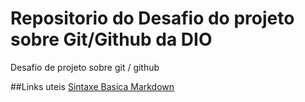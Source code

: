 # Repositorio do Desafio do projeto sobre Git/Github da DIO
Desafio de projeto sobre git / github

##Links uteis
[Sintaxe Basica Markdown](https://www.markdownguide.org/basic-syntax/)
